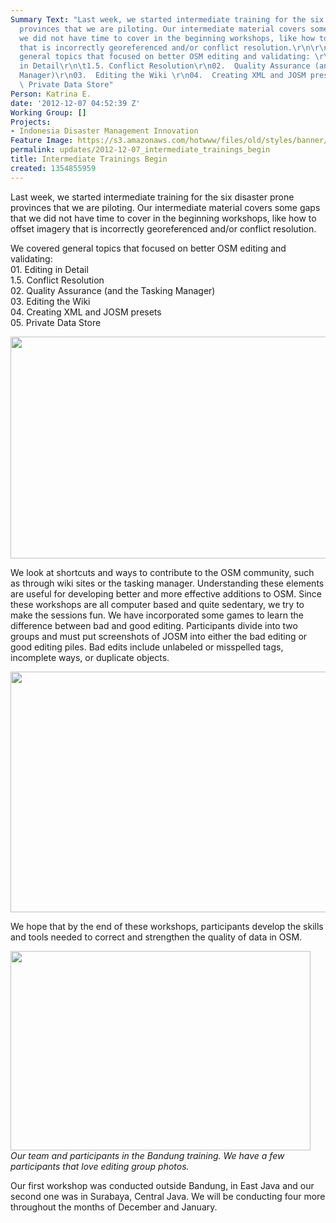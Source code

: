 ```yaml
---
Summary Text: "Last week, we started intermediate training for the six disaster prone
  provinces that we are piloting. Our intermediate material covers some gaps that
  we did not have time to cover in the beginning workshops, like how to offset imagery
  that is incorrectly georeferenced and/or conflict resolution.\r\n\r\nWe covered
  general topics that focused on better OSM editing and validating: \r\n01.  Editing
  in Detail\r\n\t1.5. Conflict Resolution\r\n02.  Quality Assurance (and the Tasking
  Manager)\r\n03.  Editing the Wiki \r\n04.  Creating XML and JOSM presets\r\n05.
  \ Private Data Store"
Person: Katrina E.
date: '2012-12-07 04:52:39 Z'
Working Group: []
Projects:
- Indonesia Disaster Management Innovation
Feature Image: https://s3.amazonaws.com/hotwww/files/old/styles/banner/public/Selection_022.png
permalink: updates/2012-12-07_intermediate_trainings_begin
title: Intermediate Trainings Begin
created: 1354855959
---
```

<p>Last week, we started intermediate training for the six disaster prone provinces that we are piloting. Our intermediate material covers some gaps that we did not have time to cover in the beginning workshops, like how to offset imagery that is incorrectly georeferenced and/or conflict resolution.</p><p>We covered general topics that focused on better OSM editing and validating:<br>01. Editing in Detail <br>1.5. Conflict Resolution <br>02. Quality Assurance (and the Tasking Manager) <br>03. Editing the Wiki <br>04. Creating XML and JOSM presets <br>05. Private Data Store</p><p><!--break--></p><p><img src="https://s3.amazonaws.com/hotwww/files/old/Selection_021_0.png" alt="" style="width:780px;height:355px"></p><p>We look at shortcuts and ways to contribute to the OSM community, such as through wiki sites or the tasking manager. Understanding these elements are useful for developing better and more effective additions to OSM. Since these workshops are all computer based and quite sedentary, we try to make the sessions fun. We have incorporated some games to learn the difference between bad and good editing. Participants divide into two groups and must put screenshots of JOSM into either the bad editing or good editing piles. Bad edits include unlabeled or misspelled tags, incomplete ways, or duplicate objects.</p><p><img src="https://s3.amazonaws.com/hotwww/files/old/Selection_022_0.png" alt="" style="width:780px;height:385px"></p><p>We hope that by the end of these workshops, participants develop the skills and tools needed to correct and strengthen the quality of data in OSM.</p><p><em><img class="image-large" src="https://s3.amazonaws.com/hotwww/files/old/styles/large/public/inter_0.jpg?itok=jHnyvtEF" alt="" style="width:480px;height:319px"><br>Our team and participants in the Bandung training. We have a few participants that love editing group photos. </em></p><p>Our first workshop was conducted outside Bandung, in East Java and our second one was in Surabaya, Central Java. We will be conducting four more throughout the months of December and January.</p>
